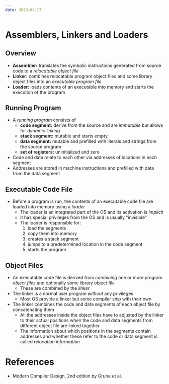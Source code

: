 ```yaml
---
date: 2023-02-17
---
```


# Assemblers, Linkers and Loaders

## Overview

- **Assembler:** translates the symbolic instructions generated from source code
  to a _relocatable object file_
- **Linker:** combines relocatable program object files and some library object files
  into an _executable program file_
- **Loader:** loads contents of an executable into memory and starts the execution
  of the program

## Running Program

- A _running program_ consists of
  - **code segment:** derive from the source and are _immutable_ but allows for
    _dynamic linking_
  - **stack segment:** mutable and starts empty
  - **data segment:** mutable and prefilled with literals and strings from the
    source program
  - **set of registers:** uninitialized and zero
- Code and data relate to each other via addresses of locations in each segment
- Addresses are stored in machine instructions and prefilled with data from the
  data segment

## Executable Code File

- Before a program is run, the contents of an executable code file are loaded
  into memory using a _loader_
  - The loader is an integrated part of the OS and its activation is _implicit_
  - It has special privileges from the OS and is usually "invisible"
  - The loader is responsible for:
    1. load the segments
    2. copy them into memory
    3. creates a stack segment
    4. jumps to a predetermined location in the code segment
    5. starts the program

## Object Files

- An executable code file is derived from _combining_ one or more program _object files_
  and optionally some library object file
  - These are combined by the _linker_
- The linker is a normal user program _without_ any privileges
  - Most OS provide a linker but some compiler ship with their own
- The linker combines the code and data segments of each object file by concatenating them
  - All the addresses inside the object files have to adjusted by the linker
    to their actual positions when the code and data segments from different
    object file are linked together
  - The information about which positions in the segments contain addresses
    and whether these refer to the code or data segment is called _relocation information_

# References

- Modern Compiler Design, 2nd edition by Grune et al.
